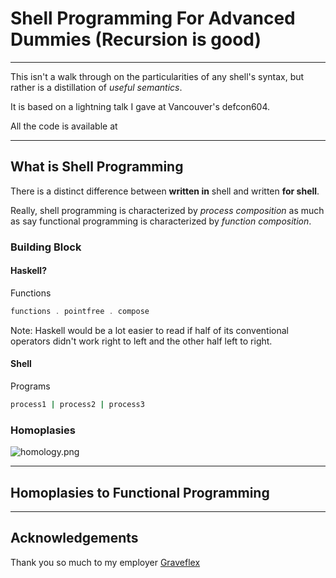 # Shell Programming For Advanced Dummies (Recursion is good)

---

This isn't a walk through on the particularities of any shell's syntax, but rather is a distillation of _useful semantics_.

It is based on a lightning talk I gave at Vancouver's defcon604.

All the code is available at []()

---

## What is Shell Programming

There is a distinct difference between **written in** shell and written **for shell**.

Really, shell programming is characterized by _process composition_ as much as say functional programming is characterized by _function composition_.

### Building Block

#### Haskell?

Functions

```haskell
functions . pointfree . compose
```

Note: Haskell would be a lot easier to read if half of its conventional operators didn't work right to left and the other half left to right.

#### Shell

Programs

```bash
process1 | process2 | process3
```

### Homoplasies

![homology.png](./homology.png)

---

## Homoplasies to Functional Programming

---

## Acknowledgements

Thank you so much to my employer [Graveflex]()
